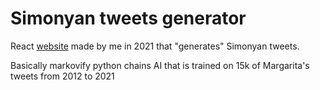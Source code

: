 # Simonyan tweets generator

React [website](https://simonyan.utidteam.com/) made by me in 2021 that "generates" Simonyan tweets.

Basically markovify python chains AI that is trained on 15k of Margarita's tweets from 2012 to 2021